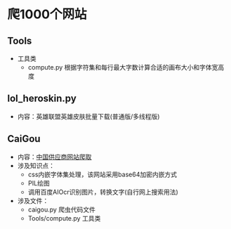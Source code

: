 # 爬1000个网站
## Tools
 -  工具类
    - compute.py 根据字符集和每行最大字数计算合适的画布大小和字体宽高度
## lol_heroskin.py  
- 内容：英雄联盟英雄皮肤批量下载(普通版/多线程版)
## CaiGou 
 -  内容：[中国供应商网站爬取](https://www.china.cn/buy/purchase/1.html)
 -  涉及知识点：
    - css内嵌字体集处理，该网站采用base64加密内嵌方式
    - PIL绘图
    - 调用百度AIOcr识别图片，转换文字(自行网上搜索用法)
 -  涉及文件：
    - caigou.py 爬虫代码文件
    - Tools/compute.py 工具类

